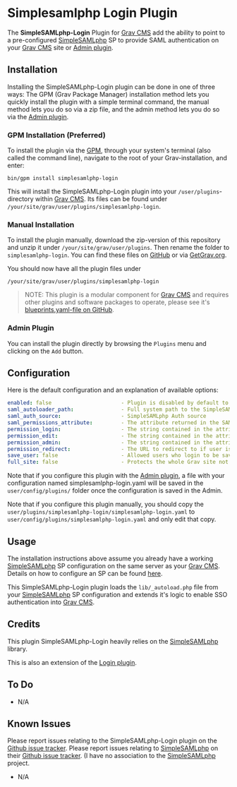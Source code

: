 # Simplesamlphp Login Plugin

The **SimpleSAMLphp-Login** Plugin for [Grav CMS](http://github.com/getgrav/grav) add the ability to point to a pre-configured [SimpleSAMLphp](https://github.com/simplesamlphp/simplesamlphp) SP to provide SAML authentication on your [Grav CMS](http://github.com/getgrav/grav) site or [Admin plugin](https://github.com/getgrav/grav-plugin-admin).

## Installation

Installing the SimpleSAMLphp-Login plugin can be done in one of three ways: The GPM (Grav Package Manager) installation method lets you quickly install the plugin with a simple terminal command, the manual method lets you do so via a zip file, and the admin method lets you do so via the [Admin plugin](https://github.com/getgrav/grav-plugin-admin).

### GPM Installation (Preferred)

To install the plugin via the [GPM](http://learn.getgrav.org/advanced/grav-gpm), through your system's terminal (also called the command line), navigate to the root of your Grav-installation, and enter:

    bin/gpm install simplesamlphp-login

This will install the SimpleSAMLphp-Login plugin into your `/user/plugins`-directory within [Grav CMS](http://github.com/getgrav/grav). Its files can be found under `/your/site/grav/user/plugins/simplesamlphp-login`.

### Manual Installation

To install the plugin manually, download the zip-version of this repository and unzip it under `/your/site/grav/user/plugins`. Then rename the folder to `simplesamlphp-login`. You can find these files on [GitHub](https://github.com/williambargentlimited/grav-plugin-simplesamlphp-login) or via [GetGrav.org](http://getgrav.org/downloads/plugins#extras).

You should now have all the plugin files under

    /your/site/grav/user/plugins/simplesamlphp-login
	
> NOTE: This plugin is a modular component for [Grav CMS](http://github.com/getgrav/grav) and requires other plugins and software packages to operate, please see it's [blueprints.yaml-file on GitHub](https://github.com/williambargentlimited/grav-plugin-simplesamlphp-login/blob/master/blueprints.yaml).

### Admin Plugin

You can install the plugin directly by browsing the `Plugins` menu and clicking on the `Add` button.

## Configuration

Here is the default configuration and an explanation of available options:

```yaml
enabled: false                      - Plugin is disabled by default to allow configuration
saml_autoloader_path:               - Full system path to the SimpleSAMLphp autoloader file
saml_auth_source:                   - SimpleSAMLphp Auth source
saml_permissions_attribute:         - The attribute returned in the SAML response used for assigning permissions
permission_login:                   - The string contained in the attribute SAML returns to allow site login (mainly used when protecting the whole site)
permission_edit:                    - The string contained in the attribute SAML returns to allow editing
permission_admin:                   - The string contained in the attribute SAML returns to allow administrators
permission_redirect:                - The URL to redirect to if user isn't allowed to login (used when protecting the whole site)
save_user: false                    - Allowed users who login to be saved to the /users/accounts directory
full_site: false                    - Protects the whole Grav site not just the Admin plugin
```

Note that if you configure this plugin with the [Admin plugin](https://github.com/getgrav/grav-plugin-admin), a file with your configuration named simplesamlphp-login.yaml will be saved in the `user/config/plugins/` folder once the configuration is saved in the Admin.

Note that if you configure this plugin manually, you should copy the `user/plugins/simplesamlphp-login/simplesamlphp-login.yaml` to `user/config/plugins/simplesamlphp-login.yaml` and only edit that copy.

## Usage

The installation instructions above assume you already have a working [SimpleSAMLphp](https://github.com/simplesamlphp/simplesamlphp) SP configuration on the same server as your [Grav CMS](http://github.com/getgrav/grav). Details on how to configure an SP can be found [here](https://simplesamlphp.org/docs/stable/simplesamlphp-sp). 

This SimpleSAMLphp-Login plugin loads the `lib/_autoload.php` file from your [SimpleSAMLphp](https://github.com/simplesamlphp/simplesamlphp) SP configuration and extends it's logic to enable SSO authentication into [Grav CMS](http://github.com/getgrav/grav).

## Credits

This plugin SimpleSAMLphp-Login heavily relies on the [SimpleSAMLphp](https://github.com/simplesamlphp/simplesamlphp) library.

This is also an extension of the [Login plugin](https://github.com/getgrav/grav-plugin-login).

## To Do

- N/A

## Known Issues
Please report issues relating to the SimpleSAMLphp-Login plugin on the [Github issue tracker](https://github.com/williambargentlimited/grav-plugin-simplesamlphp-login/issues). Please report issues relating to [SimpleSAMLphp](https://github.com/simplesamlphp/simplesamlphp) on their [Github issue tracker](https://github.com/simplesamlphp/simplesamlphp/issues). (I have no association to the [SimpleSAMLphp](https://github.com/simplesamlphp/simplesamlphp) project.

- N/A